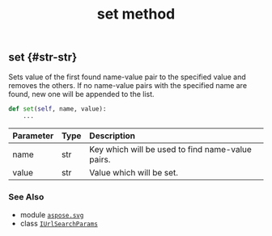 ﻿---
title: set method
second_title: Aspose.SVG for Python via .NET API References
description: 
type: docs
weight: 70
url: /python-net/aspose.svg/iurlsearchparams/set/
is_root: false
---

## set {#str-str}

Sets value of the first found name-value pair to the specified value and removes the others.
If no name-value pairs with the specified name are found, new one will be appended to the list.



```python
def set(self, name, value):
    ...
```


| Parameter | Type | Description |
| :- | :- | :- |
| name | str | Key which will be used to find name-value pairs. |
| value | str | Value which will be set. |



### See Also
* module [`aspose.svg`](../../)
* class [`IUrlSearchParams`](/svg/python-net/aspose.svg/iurlsearchparams)
